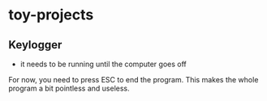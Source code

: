 # toy-projects

## Keylogger
- it needs to be running until the computer goes off

For now, you need to press ESC to end the program. This makes the whole program a bit pointless and useless.
